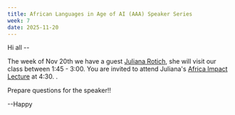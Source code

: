```yaml
---
title: African Languages in Age of AI (AAA) Speaker Series
week: 7
date: 2025-11-20
---
```


Hi all --

The week of Nov 20th we have a guest [Juliana Rotich](https://www.linkedin.com/pulse/juliana-rotich-walks-talk-harnessing-technology-ag7pf/), she will visit our class between 1:45 - 3:00. You are invited to attend Juliana's [Africa Impact Lecture](https://africaworld.princeton.edu/events/2025/juliana-rotich-information-technologist-and-entrepreneur-kenya) at 4:30. 
.

Prepare questions for the speaker!!

--Happy